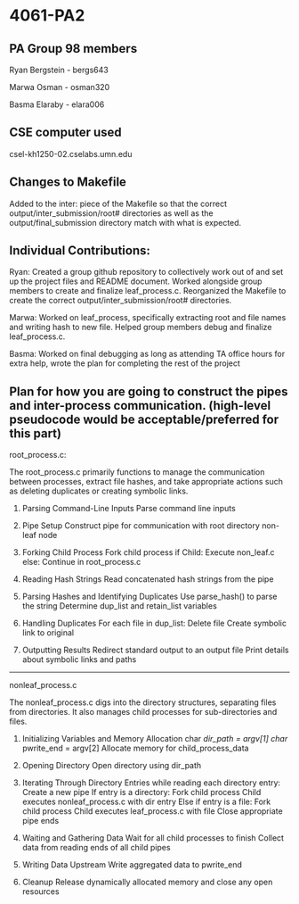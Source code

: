 # 4061-PA2

## PA Group 98 members

Ryan Bergstein - bergs643

Marwa Osman - osman320

Basma Elaraby - elara006

## CSE computer used

csel-kh1250-02.cselabs.umn.edu

## Changes to Makefile

Added to the inter: piece of the Makefile so that the correct output/inter_submission/root# directories as well as the output/final_submission directory match with what is expected.

## Individual Contributions: 

Ryan: Created a group github repository to collectively work out of and set up the project files and README document. Worked alongside group members to create and finalize leaf_process.c. Reorganized the Makefile to create the correct output/inter_submission/root# directories.

Marwa: Worked on leaf_process, specifically extracting root and file names and writing hash to new file. Helped group members debug and finalize leaf_process.c. 

Basma: Worked on final debugging as long as attending TA office hours for extra help, wrote the plan for completing the rest of the project

## Plan for how you are going to construct the pipes and inter-process communication. (high-level pseudocode would be acceptable/preferred for this part)

root_process.c:

The root_process.c primarily functions to manage the communication between processes, extract file hashes, and take appropriate actions such as deleting duplicates or creating symbolic links.


1. Parsing Command-Line Inputs
Parse command line inputs


2. Pipe Setup
Construct pipe for communication with root directory non-leaf node


3. Forking Child Process
Fork child process 
if Child:
    Execute non_leaf.c
else:
    Continue in root_process.c


4. Reading Hash Strings
Read concatenated hash strings from the pipe


5. Parsing Hashes and Identifying Duplicates
Use parse_hash() to parse the string
Determine dup_list and retain_list variables


6. Handling Duplicates
For each file in dup_list:
    Delete file
    Create symbolic link to original


7. Outputting Results
Redirect standard output to an output file
Print details about symbolic links and paths


---

nonleaf_process.c

The nonleaf_process.c digs into the directory structures, separating files from directories. It also manages child processes for sub-directories and files.


1. Initializing Variables and Memory Allocation
char *dir_path = argv[1]
char* pwrite_end = argv[2]
Allocate memory for child_process_data


2. Opening Directory
Open directory using dir_path


3. Iterating Through Directory Entries
while reading each directory entry:
    Create a new pipe
    If entry is a directory:
        Fork child process
        Child executes nonleaf_process.c with dir entry
    Else if entry is a file:
        Fork child process
        Child executes leaf_process.c with file
    Close appropriate pipe ends


4. Waiting and Gathering Data
Wait for all child processes to finish
Collect data from reading ends of all child pipes


5. Writing Data Upstream
Write aggregated data to pwrite_end


6. Cleanup
Release dynamically allocated memory and close any open resources

